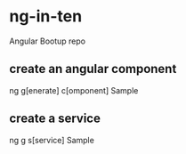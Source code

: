 # ng-in-ten
Angular Bootup repo

## create an angular component
ng g[enerate] c[omponent] Sample

## create a service
ng g s[service] Sample
